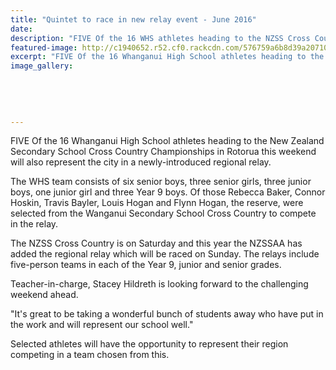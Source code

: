 ```yaml
---
title: "Quintet to race in new relay event - June 2016"
date: 
description: "FIVE Of the 16 WHS athletes heading to the NZSS Cross Country Champs in Rotorua this weekend will also represent the city in a newly-introduced regional relay, Wanganui Chronicle article 15/6/16..."
featured-image: http://c1940652.r52.cf0.rackcdn.com/576759a6b8d39a2071000034/CrossCountryTeam2016.-Five-to-NZSS-champs.-15.6-Chron.jpg
excerpt: "FIVE Of the 16 Whanganui High School athletes heading to the New Zealand Secondary School Cross Country Championships in Rotorua this weekend will also represent the city in a newly-introduced regional relay."
image_gallery:
    
    
    
    
    
---
```


<p>FIVE Of the 16 Whanganui High School athletes heading to the New Zealand Secondary School Cross Country Championships in Rotorua this weekend will also represent the city in a newly-introduced regional relay.</p>
<p>The WHS team consists of six senior boys, three senior girls, three junior boys, one junior girl and three Year 9 boys. Of those Rebecca Baker, Connor Hoskin, Travis Bayler, Louis Hogan and Flynn Hogan, the reserve, were selected from the Wanganui Secondary School Cross Country to compete in the relay.</p>
<p>The NZSS Cross Country is on Saturday and this year the NZSSAA has added the regional relay which will be raced on Sunday. The relays include five-person teams in each of the Year 9, junior and senior grades.</p>
<p>Teacher-in-charge, Stacey Hildreth is looking forward to the challenging weekend ahead.</p>
<p>"It's great to be taking a wonderful bunch of students away who have put in the work and will represent our school well."</p>
<p>Selected athletes will have the opportunity to represent their region competing in a team chosen from this.</p>

